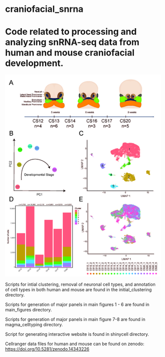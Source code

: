 # craniofacial_snrna
# Code related to processing and analyzing snRNA-seq data from human and mouse craniofacial development.
<img src="overview.jpg" alt="Graphical Abstract">

Scripts for intial clustering, removal of neuronal cell types, and annotation of cell types in both human and mouse are found in the initial_clustering directory.

Scripts for generation of major panels in main figures 1 - 6 are found in main_figures directory.

Scripts for generation of major panels in main figure 7-8 are found in magma_celltyping directory.

Script for generating interactive website is found in shinycell directory.

Cellranger data files for human and mouse can be found on zenodo: https://doi.org/10.5281/zenodo.14343226

